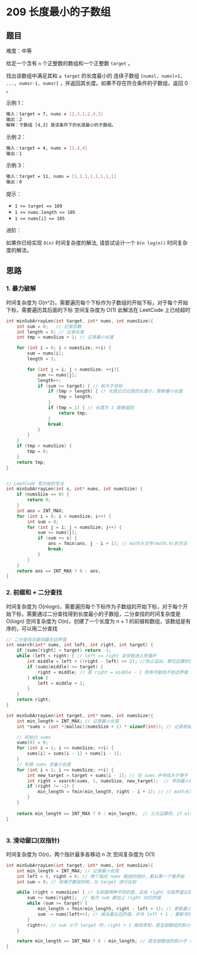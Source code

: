 # 209 长度最小的子数组

## 题目

难度：中等

给定一个含有 `n` 个正整数的数组和一个正整数 `target` 。

找出该数组中满足其和 `≥ target` 的长度最小的 连续子数组 `[numsl, numsl+1, ..., numsr-1, numsr]` ，并返回其长度。如果不存在符合条件的子数组，返回 0 。

示例 1：

``` bash
输入：target = 7, nums = [2,3,1,2,4,3]
输出：2
解释：子数组 [4,3] 是该条件下的长度最小的子数组。
```

示例 2：

``` bash
输入：target = 4, nums = [1,4,4]
输出：1
```

示例 3：

``` bash
输入：target = 11, nums = [1,1,1,1,1,1,1,1]
输出：0
```

提示：

* `1 <= target <= 109`
* `1 <= nums.length <= 105`
* `1 <= nums[i] <= 105`

进阶：

如果你已经实现 `O(n)` 时间复杂度的解法, 请尝试设计一个 `O(n log(n))` 时间复杂度的解法。

## 思路

### 1. 暴力破解

时间复杂度为 O(n^2)，需要遍历每个下标作为子数组的开始下标，对于每个开始下标，需要遍历其后面的下标
空间复杂度为 O(1)
此解法在 LeetCode 上已经超时

``` c
int minSubArrayLen(int target, int* nums, int numsSize){
    int sum = 0;   // 记录总数
    int length = 0; // 记录长度
    int tmp = numsSize + 1; // 记录最小长度

    for (int i = 0; i < numsSize; ++i) {
        sum = nums[i];
        length = 1;

        for (int j = i; j < numsSize; ++j){
            sum += nums[j];
            length++;
            if (sum >= target) { // 和大于目标
                if (tmp > length) { // 长度比已记录的长度小，更新最小长度
                    tmp = length;
                }
                if (tmp = 1) { // 长度为 1 直接返回
                    return tmp;
                }
                break;
            }
        }     
    }
    if (tmp > numsSize) {
        tmp = 0;
    }
    return tmp;
}


// LeetCode 官方给的写法
int minSubArrayLen(int s, int* nums, int numsSize) {
    if (numsSize == 0) {
        return 0;
    }
    int ans = INT_MAX;
    for (int i = 0; i < numsSize; i++) {
        int sum = 0;
        for (int j = i; j < numsSize; j++) {
            sum += nums[j];
            if (sum >= s) {
                ans = fmin(ans, j - i + 1); // math头文件(math.h)的方法
                break;
            }
        }
    }
    return ans == INT_MAX ? 0 : ans;
}

```

### 2. 前缀和 + 二分查找

时间复杂度为 O(nlogn)，需要遍历每个下标作为子数组的开始下标，对于每个开始下标，需要通过二分查找得到长度最小的子数组，二分查找的时间复杂度是 O(logn)
空间复杂度为 O(n)，创建了一个长度为 n + 1 的前缀和数组，该数组是有序的，可以用二分查找

```c
// 二分查找法查找最左边界值
int search(int* sums, int left, int right, int target) {
    if (sums[right] < target) return -1;
    while (left < right) { // left == right 会导致进入死循环
        int middle = left + ((right - left) >> 2); //防止溢出，移位运算的优先级小于加减运算的优先级，移位运算比乘除法效率高
        if (sums[middle] >= target) {
            right = middle; // 若 right = middle - 1 则有可能找不到边界值
        } else {
            left = middle + 1;
        }
    }
    return right;
}

int minSubArrayLen(int target, int* nums, int numsSize){
    int min_length = INT_MAX; // 记录最小长度
    int *sums = (int *)malloc((numsSize + 1) * sizeof(int)); // 记录前缀和的数组，sums[i] 为 nums 数组前 i 个值的和，有序数组

    // 初始化 sums
    sums[0] = 0;
    for (int i = 1; i <= numsSize; ++i) {
        sums[i] = sums[i - 1] + nums[i - 1];
    }
    // 利用 sums 求最小长度
    for (int i = 1; i <= numsSize; ++i) {
        int new_target = target + sums[i - 1]; // 在 sums 中寻找大于等于 target + sums[i - 1] 的值，因为 sums 数组的值，与从 i 开始的连续值相比，多了 sums[i - 1]
        int right = search(sums, 1, numsSize, new_target);  // 寻找最小的满足条件的下表 right
        if (right != -1) {
            min_length = fmin(min_length, right - i + 1); // // math头文件(math.h)的方法，计算长度后面需 + 1
        }
    }
    
    return min_length == INT_MAX ? 0 : min_length;  // 三元运算符，if else 的简写
}



```

### 3. 滑动窗口(双指针)

时间复杂度为 O(n)，两个指针最多各移动 n 次
空间复杂度为 O(1)

``` c
int minSubArrayLen(int target, int* nums, int numsSize){
    int min_length = INT_MAX; // 记录最小长度
    int left = 0, right = 0; // 两个指向 nums 数组的指针，都从第一个值开始
    int sum = 0; // 存储子数组的和，与 target 进行比较

    while (right < numsSize) { // 与前面两种不同的是，此处 right 与临界值比较
        sum += nums[right];  // 每次 sum 都加上 right 对应的值
        while (sum >= target) {
            min_length = fmin(min_length, right - left + 1); // 更新最小数组长度
            sum -= nums[left++]; // 减去最左边的值，并令 left + 1 ，重新寻找最小数组长度
        }
        right++; // sum 小于 target 时，right + 1 继续求和，若全部数组的和小于 target，则 min_length == INT_MAX
    }

    return min_length == INT_MAX ? 0 : min_length; // 若全部数组的和小于 target，则返回 0，否则返回最小数组长度
}
```
